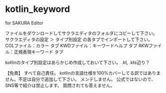 # kotlin_keyword
for SAKURA Editor

ファイルをダウンロードしてサクラエディタのフォルダにコピーして下さい。
サクラエディタの設定 ＞ タイプ別設定 の各タブでインポートして下さい。
COLファイル：カラー タブ
KWDファイル：キーワードヘルプ タブ
RKWファイル：正規表現キーワード タブ

kotlinのタイプ別設定はあらかじめ作成しておいて下さい。
.kt, .kts辺り？

【免責】
すべて自己責任。
kotlinの言語仕様を100%カバーしてる訳ではありません。不足は自分で追加して下さい。
メンテしません。
公式ではないので、SNS等で紹介は禁止します。
質問されても答えません。
